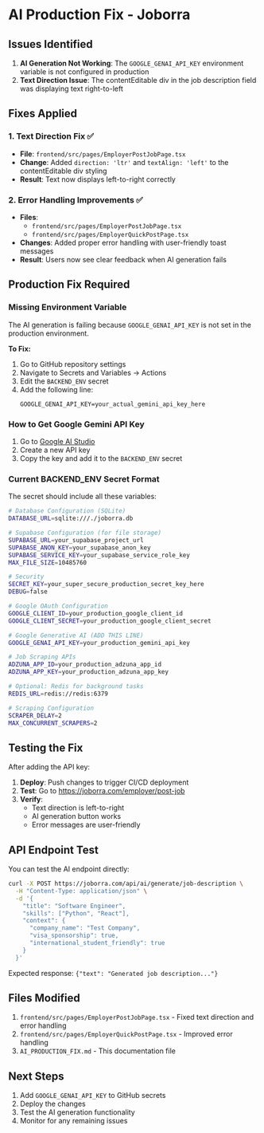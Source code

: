 # AI Production Fix - Joborra

## Issues Identified

1. **AI Generation Not Working**: The `GOOGLE_GENAI_API_KEY` environment variable is not configured in production
2. **Text Direction Issue**: The contentEditable div in the job description field was displaying text right-to-left

## Fixes Applied

### 1. Text Direction Fix ✅
- **File**: `frontend/src/pages/EmployerPostJobPage.tsx`
- **Change**: Added `direction: 'ltr'` and `textAlign: 'left'` to the contentEditable div styling
- **Result**: Text now displays left-to-right correctly

### 2. Error Handling Improvements ✅
- **Files**: 
  - `frontend/src/pages/EmployerPostJobPage.tsx`
  - `frontend/src/pages/EmployerQuickPostPage.tsx`
- **Changes**: Added proper error handling with user-friendly toast messages
- **Result**: Users now see clear feedback when AI generation fails

## Production Fix Required

### Missing Environment Variable
The AI generation is failing because `GOOGLE_GENAI_API_KEY` is not set in the production environment.

**To Fix:**
1. Go to GitHub repository settings
2. Navigate to Secrets and Variables → Actions
3. Edit the `BACKEND_ENV` secret
4. Add the following line:
   ```
   GOOGLE_GENAI_API_KEY=your_actual_gemini_api_key_here
   ```

### How to Get Google Gemini API Key
1. Go to [Google AI Studio](https://makersuite.google.com/app/apikey)
2. Create a new API key
3. Copy the key and add it to the `BACKEND_ENV` secret

### Current BACKEND_ENV Secret Format
The secret should include all these variables:
```bash
# Database Configuration (SQLite)
DATABASE_URL=sqlite:///./joborra.db

# Supabase Configuration (for file storage)
SUPABASE_URL=your_supabase_project_url
SUPABASE_ANON_KEY=your_supabase_anon_key
SUPABASE_SERVICE_KEY=your_supabase_service_role_key
MAX_FILE_SIZE=10485760

# Security
SECRET_KEY=your_super_secure_production_secret_key_here
DEBUG=false

# Google OAuth Configuration
GOOGLE_CLIENT_ID=your_production_google_client_id
GOOGLE_CLIENT_SECRET=your_production_google_client_secret

# Google Generative AI (ADD THIS LINE)
GOOGLE_GENAI_API_KEY=your_production_gemini_api_key

# Job Scraping APIs
ADZUNA_APP_ID=your_production_adzuna_app_id
ADZUNA_APP_KEY=your_production_adzuna_app_key

# Optional: Redis for background tasks
REDIS_URL=redis://redis:6379

# Scraping Configuration
SCRAPER_DELAY=2
MAX_CONCURRENT_SCRAPERS=2
```

## Testing the Fix

After adding the API key:

1. **Deploy**: Push changes to trigger CI/CD deployment
2. **Test**: Go to https://joborra.com/employer/post-job
3. **Verify**: 
   - Text direction is left-to-right
   - AI generation button works
   - Error messages are user-friendly

## API Endpoint Test

You can test the AI endpoint directly:
```bash
curl -X POST https://joborra.com/api/ai/generate/job-description \
  -H "Content-Type: application/json" \
  -d '{
    "title": "Software Engineer",
    "skills": ["Python", "React"],
    "context": {
      "company_name": "Test Company",
      "visa_sponsorship": true,
      "international_student_friendly": true
    }
  }'
```

Expected response: `{"text": "Generated job description..."}`

## Files Modified

1. `frontend/src/pages/EmployerPostJobPage.tsx` - Fixed text direction and error handling
2. `frontend/src/pages/EmployerQuickPostPage.tsx` - Improved error handling
3. `AI_PRODUCTION_FIX.md` - This documentation file

## Next Steps

1. Add `GOOGLE_GENAI_API_KEY` to GitHub secrets
2. Deploy the changes
3. Test the AI generation functionality
4. Monitor for any remaining issues


